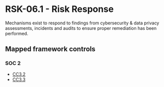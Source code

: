# RSK-06.1 - Risk Response
Mechanisms exist to respond to findings from cybersecurity & data privacy assessments, incidents and audits to ensure proper remediation has been performed.
## Mapped framework controls
### SOC 2
- [CC3.2](../soc2/cc32.md)
- [CC3.3](../soc2/cc33.md)
